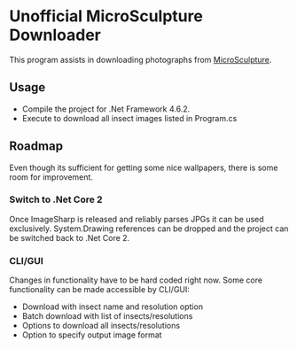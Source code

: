 # Unofficial MicroSculpture Downloader
This program assists in downloading photographs from [MicroSculpture](http://microsculpture.net/).

## Usage
- Compile the project for .Net Framework 4.6.2.
- Execute to download all insect images listed in Program.cs

## Roadmap
Even though its sufficient for getting some nice wallpapers, there is some room for improvement.

### Switch to .Net Core 2
Once ImageSharp is released and reliably parses JPGs it can be used exclusively. System.Drawing references can be dropped and the project can be switched back to .Net Core 2.

### CLI/GUI
Changes in functionality have to be hard coded right now. Some core functionality can be made accessible by CLI/GUI:
- Download with insect name and resolution option
- Batch download with list of insects/resolutions
- Options to download all insects/resolutions
- Option to specify output image format
